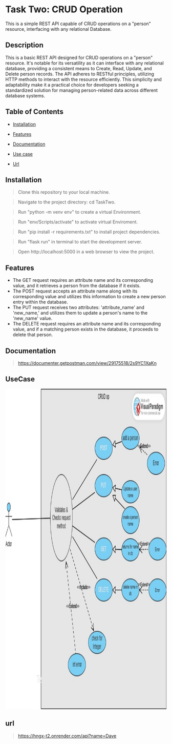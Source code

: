 # Task Two:  CRUD Operation

This is a simple REST API capable of CRUD operations on a "person" resource, interfacing with any relational Database.

## Description

This is a basic REST API designed for CRUD operations on a "person" resource. It's notable for its versatility as it can interface with any relational database, providing a consistent means to Create, Read, Update, and Delete person records. The API adheres to RESTful principles, utilizing HTTP methods to interact with the resource efficiently. This simplicity and adaptability make it a practical choice for developers seeking a standardized solution for managing person-related data across different database systems.

## Table of Contents

- [Installation](#installation)

- [Features](#features)
- [Documentation](#Documentation)
- [Use case](#usecase)
- [Url](#url)

## Installation

>Clone this repository to your local machine.


>Navigate to the project directory: cd TaskTwo.

> Run "python -m venv env" to create a virtual Environment.

> Run "env/Scripts/activate" to activate virtual Enviroment.

>Run "pip install -r requirements.txt" to install project dependencies.

>Run "flask run" in terminal to start the development server.

>Open http://localhost:5000 in a web browser to view the project.

## Features

* The GET request requires an attribute name and its corresponding value, and it retrieves a person from the database if it exists.
* The POST request accepts an attribute name along with its corresponding value and utilizes this information to create a new person entry within the database.
* The PUT request receives two attributes: 'attribute_name' and 'new_name,' and utilizes them to update a person's name to the 'new_name' value.
* The DELETE request requires an attribute name and its corresponding value, and if a matching person exists in the database, it proceeds to delete that person.
 
## Documentation

>https://documenter.getpostman.com/view/29175518/2s9YC1XaKn

## UseCase

<img src="use_case.jpg" alt="Use case diagram" width="1000" height="1000">


## url
>https://hngx-t2.onrender.com/api?name=Dave